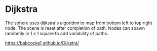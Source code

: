 # Dijkstra
The sphere uses dijkstra's algorithm to map from bottom left to top right node. The scene is reset after completion of path. Nodes can spawn randomly in 1 x 1 square to add variability of paths.

https://babcocke1.github.io/Dijkstra/
